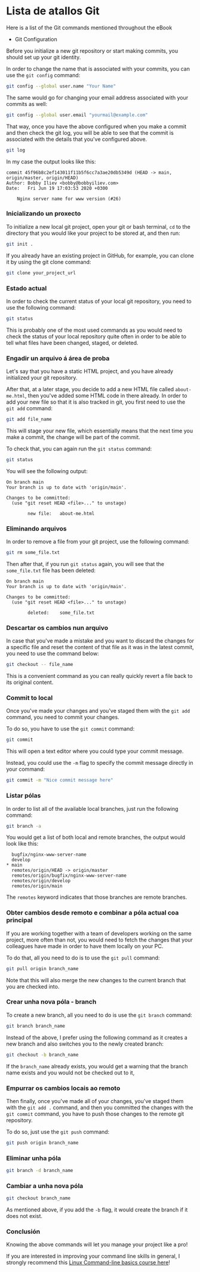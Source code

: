 # Lista de atallos Git

Here is a list of the Git commands mentioned throughout the eBook

- Git Configuration

Before you initialize a new git repository or start making commits, you should set up your git identity.

In order to change the name that is associated with your commits, you can use the `git config` command:

```bash
git config --global user.name "Your Name"
```

The same would go for changing your email address associated with your commits as well:

```bash
git config --global user.email "yourmail@example.com"
```

That way, once you have the above configured when you make a commit and then check the git log, you will be able to see that the commit is associated with the details that you've configured above.

```bash
git log
```

In my case the output looks like this:

```
commit 45f96b8c2ef143011f11b5f6cc7a3ae20db5349d (HEAD -> main, origin/master, origin/HEAD)
Author: Bobby Iliev <bobby@bobbyiliev.com>
Date:   Fri Jun 19 17:03:53 2020 +0300

    Nginx server name for www version (#26)

```

### Inicializando un proxecto

To initialize a new local git project, open your git or bash terminal, `cd` to the directory that you would like your project to be stored at, and then run:

```bash
git init .
```

If you already have an existing project in GitHub, for example, you can clone it by using the git clone command:

```bash
git clone your_project_url
```

### Estado actual

In order to check the current status of your local git repository, you need to use the following command:

```bash
git status
```

This is probably one of the most used commands as you would need to check the status of your local repository quite often in order to be able to tell what files have been changed, staged, or deleted.

### Engadir un arquivo á área de proba

Let's say that you have a static HTML project, and you have already initialized your git repository.

After that, at a later stage, you decide to add a new HTML file called `about-me.html`, then you've added some HTML code in there already. In order to add your new file so that it is also tracked in git, you first need to use the `git add` command:

```bash
git add file_name
```

This will stage your new file, which essentially means that the next time you make a commit, the change will be part of the commit.

To check that, you can again run the `git status` command:

```bash
git status
```

You will see the following output:

```
On branch main
Your branch is up to date with 'origin/main'.

Changes to be committed:
  (use "git reset HEAD <file>..." to unstage)

        new file:   about-me.html
```

### Eliminando arquivos

In order to remove a file from your git project, use the following command:

```bash
git rm some_file.txt
```

Then after that, if you run `git status` again, you will see that the `some_file.txt` file has been deleted:

```
On branch main
Your branch is up to date with 'origin/main'.

Changes to be committed:
  (use "git reset HEAD <file>..." to unstage)

        deleted:    some_file.txt
```

### Descartar os cambios nun arquivo

In case that you've made a mistake and you want to discard the changes for a specific file and reset the content of that file as it was in the latest commit, you need to use the command below:

```bash
git checkout -- file_name
```

This is a convenient command as you can really quickly revert a file back to its original content.

### Commit to local

Once you've made your changes and you've staged them with the `git add` command, you need to commit your changes.

To do so, you have to use the `git commit` command:

```bash
git commit
```

This will open a text editor where you could type your commit message.

Instead, you could use the `-m` flag to specify the commit message directly in your command:

```bash
git commit -m "Nice commit message here"
```

### Listar pólas

In order to list all of the available local branches, just run the following command:

```bash
git branch -a
```

You would get a list of both local and remote branches, the output would look like this:

```
  bugfix/nginx-www-server-name
  develop
* main
  remotes/origin/HEAD -> origin/master
  remotes/origin/bugfix/nginx-www-server-name
  remotes/origin/develop
  remotes/origin/main
```

The `remotes` keyword indicates that those branches are remote branches.

### Obter cambios desde remoto e combinar a póla actual coa principal

If you are working together with a team of developers working on the same project, more often than not, you would need to fetch the changes that your colleagues have made in order to have them locally on your PC.

To do that, all you need to do is to use the `git pull` command:

```bash
git pull origin branch_name
```

Note that this will also merge the new changes to the current branch that you are checked into.

### Crear unha nova póla - branch

To create a new branch, all you need to do is use the `git branch` command:

```bash
git branch branch_name
```

Instead of the above, I prefer using the following command as it creates a new branch and also switches you to the newly created branch:

```bash
git checkout -b branch_name
```

If the `branch_name` already exists, you would get a warning that the branch name exists and you would not be checked out to it,

### Empurrar os cambios locais ao remoto

Then finally, once you've made all of your changes, you've staged them with the `git add .` command, and then you committed the changes with the `git commit` command, you have to push those changes to the remote git repository.

To do so, just use the `git push` command:

```bash
git push origin branch_name
```

### Eliminar unha póla

```bash
git branch -d branch_name
```

### Cambiar a unha nova póla

```bash
git checkout branch_name
```

As mentioned above, if you add the `-b` flag, it would create the branch if it does not exist.

### Conclusión

Knowing the above commands will let you manage your project like a pro!

If you are interested in improving your command line skills in general, I strongly recommend this [Linux Command-line basics course here](https://devdojo.com/course/linux-command-line-basics)!
